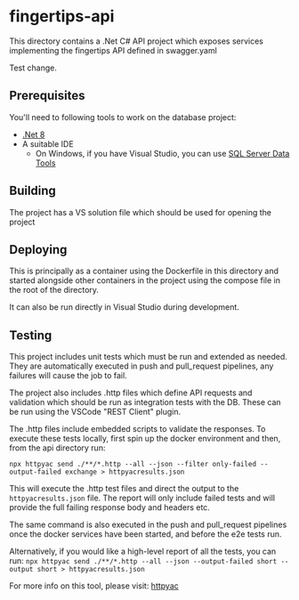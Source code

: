# fingertips-api

This directory contains a .Net C# API project which exposes services implementing the fingertips API defined in swagger.yaml

Test change.

## Prerequisites

You'll need to following tools to work on the database project:

- [.Net 8](https://dotnet.microsoft.com/en-us/download/dotnet/8.0)
- A suitable IDE
  - On Windows, if you have Visual Studio, you can use [SQL Server Data Tools](https://learn.microsoft.com/en-us/sql/ssdt/sql-server-data-tools)

## Building

The project has a VS solution file which should be used for opening the project

## Deploying

This is principally as a container using the Dockerfile in this directory and started alongside other containers in the project using the compose file in the root of the directory.

It can also be run directly in Visual Studio during development.

## Testing

This project includes unit tests which must be run and extended as needed. They are automatically executed in push and pull_request pipelines, any failures will cause the job to fail.

The project also includes .http files which define API requests and validation which should be run as integration tests with the DB. These can be run using the VSCode "REST Client" plugin.

The .http files include embedded scripts to validate the responses. To execute these tests locally, first spin up the docker environment and then, from the api directory run:

`npx httpyac send ./**/*.http --all --json --filter only-failed --output-failed exchange > httpyacresults.json`

This will execute the .http test files and direct the output to the `httpyacresults.json` file. The report will only include failed tests
and will provide the full failing response body and headers etc.

The same command is also executed in the push and pull_request pipelines once the docker services have been started, and before the e2e tests run.

Alternatively, if you would like a high-level report of all the tests, you can run:
`npx httpyac send ./**/*.http --all --json --output-failed short --output short > httpyacresults.json`

For more info on this tool, please visit: [httpyac](https://www.npmjs.com/package/httpyac)
